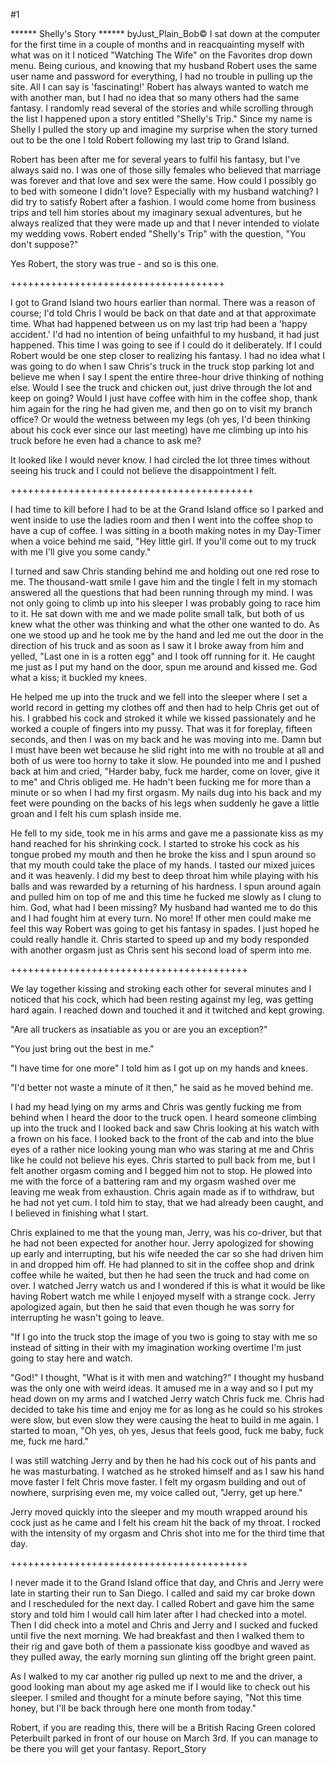 #1 

 

 ****** Shelly's Story ****** byJust_Plain_Bob© I sat down at the computer for the first time in a couple of months and in reacquainting myself with what was on it I noticed "Watching The Wife" on the Favorites drop down menu. Being curious, and knowing that my husband Robert uses the same user name and password for everything, I had no trouble in pulling up the site. All I can say is 'fascinating!' Robert has always wanted to watch me with another man, but I had no idea that so many others had the same fantasy. I randomly read several of the stories and while scrolling through the list I happened upon a story entitled "Shelly's Trip." Since my name is Shelly I pulled the story up and imagine my surprise when the story turned out to be the one I told Robert following my last trip to Grand Island. 

 Robert has been after me for several years to fulfil his fantasy, but I've always said no. I was one of those silly females who believed that marriage was forever and that love and sex were the same. How could I possibly go to bed with someone I didn't love? Especially with my husband watching? I did try to satisfy Robert after a fashion. I would come home from business trips and tell him stories about my imaginary sexual adventures, but he always realized that they were made up and that I never intended to violate my wedding vows. Robert ended "Shelly's Trip" with the question, "You don't suppose?" 

 Yes Robert, the story was true - and so is this one. 

 +++++++++++++++++++++++++++++++++++++ 

 I got to Grand Island two hours earlier than normal. There was a reason of course; I'd told Chris I would be back on that date and at that approximate time. What had happened between us on my last trip had been a 'happy accident.' I'd had no intention of being unfaithful to my husband, it had just happened. This time I was going to see if I could do it deliberately. If I could Robert would be one step closer to realizing his fantasy. I had no idea what I was going to do when I saw Chris's truck in the truck stop parking lot and believe me when I say I spent the entire three-hour drive thinking of nothing else. Would I see the truck and chicken out, just drive through the lot and keep on going? Would I just have coffee with him in the coffee shop, thank him again for the ring he had given me, and then go on to visit my branch office? Or would the wetness between my legs (oh yes, I'd been thinking about his cock ever since our last meeting) have me climbing up into his truck before he even had a chance to ask me? 

 It looked like I would never know. I had circled the lot three times without seeing his truck and I could not believe the disappointment I felt. 

 ++++++++++++++++++++++++++++++++++++++++++ 

 I had time to kill before I had to be at the Grand Island office so I parked and went inside to use the ladies room and then I went into the coffee shop to have a cup of coffee. I was sitting in a booth making notes in my Day-Timer when a voice behind me said, "Hey little girl. If you'll come out to my truck with me I'll give you some candy." 

 I turned and saw Chris standing behind me and holding out one red rose to me. The thousand-watt smile I gave him and the tingle I felt in my stomach answered all the questions that had been running through my mind. I was not only going to climb up into his sleeper I was probably going to race him to it. He sat down with me and we made polite small talk, but both of us knew what the other was thinking and what the other one wanted to do. As one we stood up and he took me by the hand and led me out the door in the direction of his truck and as soon as I saw it I broke away from him and yelled, "Last one in is a rotten egg" and I took off running for it. He caught me just as I put my hand on the door, spun me around and kissed me. God what a kiss; it buckled my knees. 

 He helped me up into the truck and we fell into the sleeper where I set a world record in getting my clothes off and then had to help Chris get out of his. I grabbed his cock and stroked it while we kissed passionately and he worked a couple of fingers into my pussy. That was it for foreplay, fifteen seconds, and then I was on my back and he was moving into me. Damn but I must have been wet because he slid right into me with no trouble at all and both of us were too horny to take it slow. He pounded into me and I pushed back at him and cried, "Harder baby, fuck me harder, come on lover, give it to me" and Chris obliged me. He hadn't been fucking me for more than a minute or so when I had my first orgasm. My nails dug into his back and my feet were pounding on the backs of his legs when suddenly he gave a little groan and I felt his cum splash inside me. 

 He fell to my side, took me in his arms and gave me a passionate kiss as my hand reached for his shrinking cock. I started to stroke his cock as his tongue probed my mouth and then he broke the kiss and I spun around so that my mouth could take the place of my hands. I tasted our mixed juices and it was heavenly. I did my best to deep throat him while playing with his balls and was rewarded by a returning of his hardness. I spun around again and pulled him on top of me and this time he fucked me slowly as I clung to him. God, what had I been missing? My husband had wanted me to do this and I had fought him at every turn. No more! If other men could make me feel this way Robert was going to get his fantasy in spades. I just hoped he could really handle it. Chris started to speed up and my body responded with another orgasm just as Chris sent his second load of sperm into me. 

 +++++++++++++++++++++++++++++++++++++++++ 

 We lay together kissing and stroking each other for several minutes and I noticed that his cock, which had been resting against my leg, was getting hard again. I reached down and touched it and it twitched and kept growing. 

 "Are all truckers as insatiable as you or are you an exception?" 

 "You just bring out the best in me." 

 "I have time for one more" I told him as I got up on my hands and knees. 

 "I'd better not waste a minute of it then," he said as he moved behind me. 

 I had my head lying on my arms and Chris was gently fucking me from behind when I heard the door to the truck open. I heard someone climbing up into the truck and I looked back and saw Chris looking at his watch with a frown on his face. I looked back to the front of the cab and into the blue eyes of a rather nice looking young man who was staring at me and Chris like he could not believe his eyes. Chris started to pull back from me, but I felt another orgasm coming and I begged him not to stop. He plowed into me with the force of a battering ram and my orgasm washed over me leaving me weak from exhaustion. Chris again made as if to withdraw, but he had not yet cum. I told him to stay, that we had already been caught, and I believed in finishing what I start. 

 Chris explained to me that the young man, Jerry, was his co-driver, but that he had not been expected for another hour. Jerry apologized for showing up early and interrupting, but his wife needed the car so she had driven him in and dropped him off. He had planned to sit in the coffee shop and drink coffee while he waited, but then he had seen the truck and had come on over. I watched Jerry watch us and I wondered if this is what it would be like having Robert watch me while I enjoyed myself with a strange cock. Jerry apologized again, but then he said that even though he was sorry for interrupting he wasn't going to leave. 

 "If I go into the truck stop the image of you two is going to stay with me so instead of sitting in their with my imagination working overtime I'm just going to stay here and watch. 

 "God!" I thought, "What is it with men and watching?" I thought my husband was the only one with weird ideas. It amused me in a way and so I put my head down on my arms and I watched Jerry watch Chris fuck me. Chris had decided to take his time and enjoy me for as long as he could so his strokes were slow, but even slow they were causing the heat to build in me again. I started to moan, "Oh yes, oh yes, Jesus that feels good, fuck me baby, fuck me, fuck me hard." 

 I was still watching Jerry and by then he had his cock out of his pants and he was masturbating. I watched as he stroked himself and as I saw his hand move faster I felt Chris move faster. I felt my orgasm building and out of nowhere, surprising even me, my voice called out, "Jerry, get up here." 

 Jerry moved quickly into the sleeper and my mouth wrapped around his cock just as he came and I felt his cream hit the back of my throat. I rocked with the intensity of my orgasm and Chris shot into me for the third time that day. 

 +++++++++++++++++++++++++++++++++++++++++ 

 I never made it to the Grand Island office that day, and Chris and Jerry were late in starting their run to San Diego. I called and said my car broke down and I rescheduled for the next day. I called Robert and gave him the same story and told him I would call him later after I had checked into a motel. Then I did check into a motel and Chris and Jerry and I sucked and fucked until five the next morning. We had breakfast and then I walked them to their rig and gave both of them a passionate kiss goodbye and waved as they pulled away, the early morning sun glinting off the bright green paint. 

 As I walked to my car another rig pulled up next to me and the driver, a good looking man about my age asked me if I would like to check out his sleeper. I smiled and thought for a minute before saying, "Not this time honey, but I'll be back through here one month from today." 

 Robert, if you are reading this, there will be a British Racing Green colored Peterbuilt parked in front of our house on March 3rd. If you can manage to be there you will get your fantasy. Report_Story 
